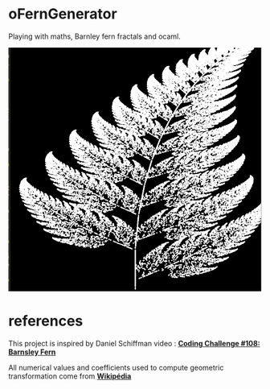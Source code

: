 # oFernGenerator

Playing with maths, Barnley fern fractals and ocaml.


<p align="center">
  <img src="screenshot.png"/>
</p>

# references

This project is inspired by Daniel Schiffman video : [**Coding Challenge #108: Barnsley Fern**](https://youtu.be/JFugGF1URNo)

All numerical values and coefficients used to compute geometric transformation come from [**Wikipédia**](https://en.wikipedia.org/wiki/Barnsley_fern)
